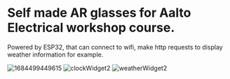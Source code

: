 # Self made AR glasses for Aalto Electrical workshop course. 

Powered by ESP32, that can connect to wifi, make http requests to display weather information for example.

![1684499449615](https://github.com/IiroKarppanen/ARlasit/assets/39335935/4d1dc0a1-a338-41f1-9dc7-b360180bfd85)
![clockWidget2](https://github.com/IiroKarppanen/ARlasit/assets/39335935/3efeefa5-ecbd-485d-bc1b-feb0276b4eed)
![weatherWidget2](https://github.com/IiroKarppanen/ARlasit/assets/39335935/a239cb8e-c7ff-4495-8082-ccf4deb39def)
